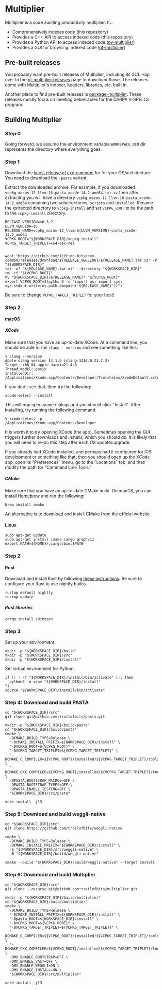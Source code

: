 # Multiplier

Multiplier is a code auditing productivity multiplier. It...

 * Comprehensively indexes code (this repository)
 * Provides a C++ API to access indexed code (this repository)
 * Provides a Python API to access indexed code ([py-multiplier](https://github.com/trailofbits/py-multiplier))
 * Provides a GUI for browsing indexed code ([qt-multiplier](https://github.com/trailofbits/qt-multiplier))

## Pre-built releases

You probably want pre-built releases of Multiplier, including its GUI. Hop over to
the [qt-multiplier releases](https://github.com/trailofbits/qt-multiplier/releases) page
to download those. The releases come with Multiplier's indexer, headers, libraries, etc.
built in.

Another place to find pre-built releases is [package-multiplier](https://github.com/trailofbits/package-multiplier/releases).
These releases mostly focus on meeting deliverables for the DARPA V-SPELLS program.

## Building Multiplier

### Step 0

Going forward, we assume the environment variable `WORKSPACE_DIR` dir represents
the directory where everything goes.

### Step 1

Download the [latest release of cxx-common](https://github.com/lifting-bits/cxx-common/releases)
for for your OS/architecture. You need to download the `-pasta` variant.

Extract the downloaded archive. For example,
if you downloaded `vcpkg_macos-12_llvm-16-pasta_xcode-14.2_amd64.tar.xz` then after extracting
you will have a directory `vcpkg_macos-12_llvm-16-pasta_xcode-14.2_amd64` containing two
subdirectories, `scripts` and `installed`. Rename the extracted directory to
`vcpkg-install` and set `VCPKG_ROOT` to be the path to the `vcpkg-install` directory.

```shell
RELEASE_VERSION=v0.3.2
LLVM_VERSION=16
RELEASE_NAME=vcpkg_macos-12_llvm-${LLVM_VERSION}-pasta_xcode-14.2_amd64
VCPKG_ROOT="${WORKSPACE_DIR}/vcpkg-install"
VCPKG_TARGET_TRIPLET=x64-osx-rel


wget "https://github.com/lifting-bits/cxx-common/releases/download/${RELEASE_VERSION}/${RELEASE_NAME}.tar.xz" -P "${WORKSPACE_DIR}"
tar -xf "${RELEASE_NAME}.tar.xz" --directory "${WORKSPACE_DIR}"
rm -rf "${VCPKG_ROOT}"
mv "${WORKSPACE_DIR}/${RELEASE_NAME}" "${VCPKG_ROOT}"
export VCPKG_ROOT=$(python3 -c "import os; import sys; sys.stdout.write(os.path.abspath('${RELEASE_NAME}'))")
```

Be sure to change `VCPKG_TARGET_TRIPLET` for your host!

### Step 2

#### macOS

##### XCode

Make sure that you have an up-to-date XCode. At a command line, you should be able
to run `clang --version` and see something like this:

```shell
% clang --version
Apple clang version 13.1.6 (clang-1316.0.21.2.3)
Target: x86_64-apple-darwin21.4.0
Thread model: posix
InstalledDir: /Applications/Xcode.app/Contents/Developer/Toolchains/XcodeDefault.xctoolchain/usr/bin
```

If you don't see that, then try the following:

```shell
xcode-select --install
```

This will pop open some dialogs and you should click "Install". After installing,
try running the following command:

```shell
% xcode-select -p
/Applications/Xcode.app/Contents/Developer
```

It is worth it to try opening XCode (the app). Sometimes opening the GUI triggers
further downloads and installs, which you should do. It is likely that you will
need to re-do this step after each OS update/upgrade.

If you already had XCode installed, and perhaps had it configured for iOS development
or something like that, then you should open up the XCode app, open its "Preferences"
menu, go to the "Locations" tab, and then modify the path for "Command Line Tools."

##### CMake

Make sure that you have an up-to-date CMake build. On macOS, you can [install Homebrew](https://brew.sh/)
and run the following:

```shell
brew install cmake
```

An alternative is to [download](https://cmake.org/download/) and install CMake from
the official website.

#### Linux

```shell
sudo apt-get update
sudo apt-get install cmake cargo graphviz
export PATH=${HOME}/.cargo/bin:$PATH
```

### Step 2

#### Rust

Download and install Rust by following [these instructions](https://www.rust-lang.org/tools/install).
Be sure to configure your Rust to use nightly builds. 

```shell
rustup default nightly
rustup update
```

##### Rust libraries

```shell
cargo install cbindgen
```

### Step 3

Set up your environment.

```shell
mkdir -p "${WORKSPACE_DIR}/build"
mkdir -p "${WORKSPACE_DIR}/src"
mkdir -p "${WORKSPACE_DIR}/install"
```

Set virtual environment for Python:

```shell
if [[ ! -f "${WORKSPACE_DIR}/install/bin/activate" ]]; then
  python3 -m venv "${WORKSPACE_DIR}/install"
fi
source "${WORKSPACE_DIR}/install/bin/activate"
```

### Step 4: Download and build PASTA

```shell
cd "${WORKSPACE_DIR}/src"
git clone git@github.com:trailofbits/pasta.git
```

```shell
mkdir -p "${WORKSPACE_DIR}/build/pasta"
cd "${WORKSPACE_DIR}/build/pasta"
cmake \
  -DCMAKE_BUILD_TYPE=Release \
  "-DCMAKE_INSTALL_PREFIX=${WORKSPACE_DIR}/install" \
  "-DVCPKG_ROOT=${VCPKG_ROOT}" \
  "-DVCPKG_TARGET_TRIPLET=${VCPKG_TARGET_TRIPLET}" \
  "-DCMAKE_C_COMPILER=${VCPKG_ROOT}/installed/${VCPKG_TARGET_TRIPLET}/tools/llvm/clang" \
  "-DCMAKE_CXX_COMPILER=${VCPKG_ROOT}/installed/${VCPKG_TARGET_TRIPLET}/tools/llvm/clang++" \
  -DPASTA_BOOTSTRAP_MACROS=OFF \
  -DPASTA_BOOTSTRAP_TYPES=OFF \
  -DPASTA_ENABLE_TESTING=OFF \
  "${WORKSPACE_DIR}/src/pasta"

make install -j13
```

### Step 5: Download and build weggli-native

```shell
cd "${WORKSPACE_DIR}/src"
git clone https://github.com/trailofbits/weggli-native
```

```shell
cmake \
  -DCMAKE_BUILD_TYPE=Release \
  -DCMAKE_INSTALL_PREFIX="${WORKSPACE_DIR}/install" \
  -S "${WORKSPACE_DIR}/src/weggli-native" \
  -B "${WORKSPACE_DIR}/build/weggli-native"

cmake --build "${WORKSPACE_DIR}/build/weggli-native" --target install
```

### Step 6: Download and build Multiplier


```shell
cd "${WORKSPACE_DIR}/src"
git clone --recurse git@github.com:trailofbits/multiplier.git
```

```shell
mkdir -p "${WORKSPACE_DIR}/build/multiplier"
cd "${WORKSPACE_DIR}/build/multiplier"
cmake \
  -DCMAKE_BUILD_TYPE=Release \
  "-DCMAKE_INSTALL_PREFIX=${WORKSPACE_DIR}/install" \
  "-Dpasta_ROOT=${WORKSPACE_DIR}/install" \
  "-DVCPKG_ROOT=${VCPKG_ROOT}" \
  "-DVCPKG_TARGET_TRIPLET=${VCPKG_TARGET_TRIPLET}" \
  "-DCMAKE_C_COMPILER=${VCPKG_ROOT}/installed/${VCPKG_TARGET_TRIPLET}/tools/llvm/clang" \
  "-DCMAKE_CXX_COMPILER=${VCPKG_ROOT}/installed/${VCPKG_TARGET_TRIPLET}/tools/llvm/clang++" \
  -DMX_ENABLE_BOOTSTRAP=OFF \
  -DMX_ENABLE_VAST=OFF \
  -DMX_ENABLE_WEGGLI=ON \
  -DMX_ENABLE_INSTALL=ON \
  "${WORKSPACE_DIR}/src/multiplier"

make install -j13
```
